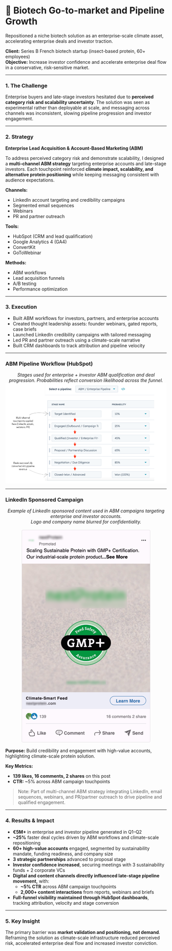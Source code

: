 # 🧬 Biotech Go-to-market and Pipeline Growth
Repositioned a niche biotech solution as an enterprise-scale climate asset, accelerating enterprise deals and investor traction.

**Client:** Series B French biotech startup (insect-based protein, 60+ employees)  
**Objective:** Increase investor confidence and accelerate enterprise deal flow in a conservative, risk-sensitive market.

---

### 1. The Challenge
Enterprise buyers and late-stage investors hesitated due to **perceived category risk and scalability uncertainty**. The solution was seen as experimental rather than deployable at scale, and messaging across channels was inconsistent, slowing pipeline progression and investor engagement.

---

### 2. Strategy
**Enterprise Lead Acquisition & Account-Based Marketing (ABM)**

To address perceived category risk and demonstrate scalability, I designed a **multi-channel ABM strategy** targeting enterprise accounts and late-stage investors. Each touchpoint reinforced **climate impact, scalability, and alternative protein positioning** while keeping messaging consistent with audience expectations.

**Channels:**
* LinkedIn account targeting and credibility campaigns
* Segmented email sequences
* Webinars
* PR and partner outreach

**Tools:**
* HubSpot (CRM and lead qualification)
* Google Analytics 4 (GA4)
* ConvertKit
* GoToWebinar

**Methods:**
* ABM workflows
* Lead acquisition funnels
* A/B testing
* Performance optimization

---

### 3. Execution
* Built ABM workflows for investors, partners, and enterprise accounts  
* Created thought leadership assets: founder webinars, gated reports, case briefs  
* Launched LinkedIn credibility campaigns with tailored messaging  
* Led PR and partner outreach using a climate-scale narrative
* Built CRM dashboards to track attribution and pipeline velocity  

---

### ABM Pipeline Workflow (HubSpot)

<p align="center">
<em>Stages used for enterprise + investor ABM qualification and deal progression. Probabilities reflect conversion likelihood across the funnel.</em> 
<img src="abm_pipeline_screenshot.png" alt="HubSpot Pipeline Screenshot" />
</p>

---
### LinkedIn Sponsored Campaign

<div align="center">
<em>Example of LinkedIn sponsored content used in ABM campaigns targeting enterprise and investor accounts.</em><br>
<em>Logo and company name blurred for confidentiality.</em><br><br>
<img src="Biotech LinkedIn Sponsored Post Screenshot.png" alt="LinkedIn Sponsored Post Screenshot" />
</div>

**Purpose:** Build credibility and engagement with high-value accounts, highlighting climate-scale protein solution.

**Key Metrics:**
* **139 likes, 16 comments, 2 shares** on this post  
* **CTR:** ~5% across ABM campaign touchpoints  

> Note: Part of multi-channel ABM strategy integrating LinkedIn, email sequences, webinars, and PR/partner outreach to drive pipeline and qualified engagement.

--- 

### 4. Results & Impact

- **€5M+** in enterprise and investor pipeline generated in Q1–Q2
- **~25%** faster deal cycles driven by ABM workflows and climate-scale repositioning
- **60+ high-value accounts** engaged, segmented by sustainability mandate, funding readiness, and company size
- **3 strategic partnerships** advanced to proposal stage
- **Investor confidence increased**, securing meetings with 3 sustainability funds + 2 corporate VCs
- **Digital and content channels directly influenced late-stage pipeline movement,** with:
  - **~5% CTR** across ABM campaign touchpoints
  - **2,000+ content interactions** from reports, webinars and briefs
- **Full-funnel visibility maintained through HubSpot dashboards**, tracking attribution, velocity and stage conversion



---

### 5. Key Insight
The primary barrier was **market validation and positioning, not demand**. Reframing the solution as climate-scale infrastructure reduced perceived risk, accelerated enterprise deal flow and increased investor conviction.
